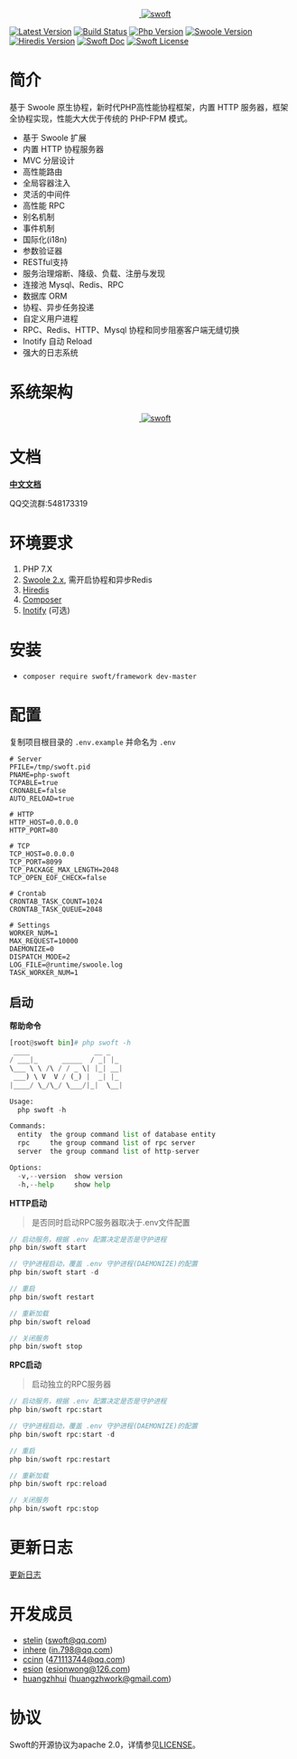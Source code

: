 <p align="center">
    <a href="https://github.com/stelin/swoft" target="_blank">
        <img src="http://www.stelin.me/assets/img/swoft.png" alt="swoft" />
    </a>
</p>

[![Latest Version](https://img.shields.io/badge/dev-v0.1.2-yellow.svg?maxAge=2592000)](https://packagist.org/packages/swoft/swoft)
[![Build Status](https://travis-ci.org/swoft-cloud/framework.svg?branch=master)](https://travis-ci.org/swoft-cloud/framework)
[![Php Version](https://img.shields.io/badge/php-%3E=7.0-brightgreen.svg?maxAge=2592000)](https://packagist.org/packages/swoft/swoft)
[![Swoole Version](https://img.shields.io/badge/swoole-%3E=2.0.9-brightgreen.svg?maxAge=2592000)](https://packagist.org/packages/swoft/swoft)
[![Hiredis Version](https://img.shields.io/badge/hiredis-%3E=0.1-brightgreen.svg?maxAge=2592000)](https://packagist.org/packages/swoft/swoft)
[![Swoft Doc](https://img.shields.io/badge/docs-passing-green.svg?maxAge=2592000)](https://doc.swoft.org)
[![Swoft License](https://img.shields.io/badge/license-apache%202.0-lightgrey.svg?maxAge=2592000)](https://github.com/swoft-cloud/swoft/blob/master/LICENSE)

# 简介
基于 Swoole 原生协程，新时代PHP高性能协程框架，内置 HTTP 服务器，框架全协程实现，性能大大优于传统的 PHP-FPM 模式。

- 基于 Swoole 扩展
- 内置 HTTP 协程服务器
- MVC 分层设计
- 高性能路由
- 全局容器注入
- 灵活的中间件
- 高性能 RPC
- 别名机制
- 事件机制
- 国际化(i18n)
- 参数验证器
- RESTful支持
- 服务治理熔断、降级、负载、注册与发现
- 连接池 Mysql、Redis、RPC
- 数据库 ORM
- 协程、异步任务投递
- 自定义用户进程
- RPC、Redis、HTTP、Mysql 协程和同步阻塞客户端无缝切换
- Inotify 自动 Reload
- 强大的日志系统

# 系统架构

<p align="center">
    <a href="https://github.com/stelin/swoft" target="_blank">
        <img src="https://github.com/swoft-cloud/swoft-doc/blob/master/assets/images/architecture.png" alt="swoft" />
    </a>
</p>

# 文档
[**中文文档**](https://doc.swoft.org)

QQ交流群:548173319

# 环境要求
1. PHP 7.X
2. [Swoole 2.x](https://github.com/swoole/swoole-src/releases), 需开启协程和异步Redis
3. [Hiredis](https://github.com/redis/hiredis/releases)
4. [Composer](https://getcomposer.org/)
5. [Inotify](https://pecl.php.net/package/inotify) (可选)

# 安装

* `composer require swoft/framework dev-master`


# 配置
复制项目根目录的 `.env.example` 并命名为 `.env`
```
# Server
PFILE=/tmp/swoft.pid
PNAME=php-swoft
TCPABLE=true
CRONABLE=false
AUTO_RELOAD=true

# HTTP
HTTP_HOST=0.0.0.0
HTTP_PORT=80

# TCP
TCP_HOST=0.0.0.0
TCP_PORT=8099
TCP_PACKAGE_MAX_LENGTH=2048
TCP_OPEN_EOF_CHECK=false

# Crontab
CRONTAB_TASK_COUNT=1024
CRONTAB_TASK_QUEUE=2048

# Settings
WORKER_NUM=1
MAX_REQUEST=10000
DAEMONIZE=0
DISPATCH_MODE=2
LOG_FILE=@runtime/swoole.log
TASK_WORKER_NUM=1
```

## 启动

**帮助命令**
```py
[root@swoft bin]# php swoft -h
 ____                __ _
/ ___|_      _____  / _| |_
\___ \ \ /\ / / _ \| |_| __|
 ___) \ V  V / (_) |  _| |_
|____/ \_/\_/ \___/|_|  \__|

Usage:
  php swoft -h

Commands:
  entity  the group command list of database entity
  rpc     the group command list of rpc server
  server  the group command list of http-server

Options:
  -v,--version  show version
  -h,--help     show help
```

**HTTP启动**

> 是否同时启动RPC服务器取决于.env文件配置

```php
// 启动服务，根据 .env 配置决定是否是守护进程
php bin/swoft start

// 守护进程启动，覆盖 .env 守护进程(DAEMONIZE)的配置
php bin/swoft start -d

// 重启
php bin/swoft restart

// 重新加载
php bin/swoft reload

// 关闭服务
php bin/swoft stop

```


**RPC启动**
> 启动独立的RPC服务器

```php
// 启动服务，根据 .env 配置决定是否是守护进程
php bin/swoft rpc:start

// 守护进程启动，覆盖 .env 守护进程(DAEMONIZE)的配置
php bin/swoft rpc:start -d

// 重启
php bin/swoft rpc:restart

// 重新加载
php bin/swoft rpc:reload

// 关闭服务
php bin/swoft rpc:stop

```

# 更新日志

[更新日志](https://github.com/swoft-cloud/swoft/blob/master/changelog.md)

# 开发成员

- [stelin](https://github.com/stelin) (swoft@qq.com)
- [inhere](https://github.com/inhere) (in.798@qq.com)
- [ccinn](https://github.com/whiteCcinn) (471113744@qq.com)
- [esion](https://github.com/esion1) (esionwong@126.com)
- [huangzhhui](https://github.com/huangzhhui) (huangzhwork@gmail.com)

# 协议
Swoft的开源协议为apache 2.0，详情参见[LICENSE](LICENSE)。
